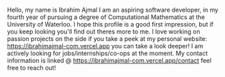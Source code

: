 Hello, my name is Ibrahim Ajmal I am an aspiring software developer, in my fourth year of pursuing a degree of Computational Mathematics at the University of Waterloo. I hope this profile is a good first impression, but if you keep looking you'll find out theres more to me. I love working on passion projects on the side if you take a peek at my personal website: https://ibrahimajmal-com.vercel.app you can take a look deeper! I am actively looking for jobs/internships/co-ops at the moment. My contact information is linked @ https://ibrahimajmal-com.vercel.app/contact feel free to reach out! 
